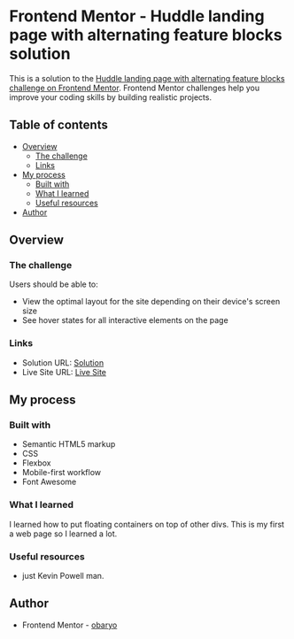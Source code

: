 # Frontend Mentor - Huddle landing page with alternating feature blocks solution

This is a solution to the [Huddle landing page with alternating feature blocks challenge on Frontend Mentor](https://www.frontendmentor.io/challenges/huddle-landing-page-with-alternating-feature-blocks-5ca5f5981e82137ec91a5100). Frontend Mentor challenges help you improve your coding skills by building realistic projects. 

## Table of contents

- [Overview](#overview)
  - [The challenge](#the-challenge)
  - [Links](#links)
- [My process](#my-process)
  - [Built with](#built-with)
  - [What I learned](#what-i-learned)
  - [Useful resources](#useful-resources)
- [Author](#author)

## Overview

### The challenge

Users should be able to:

- View the optimal layout for the site depending on their device's screen size
- See hover states for all interactive elements on the page

### Links

- Solution URL: [Solution](https://www.frontendmentor.io/solutions/huddle-landing-page-htmk-css-flexbox-Ab0VcfqoY)
- Live Site URL: [Live Site](https://huddle-landing-page-with-alternating-feature-blocks-mast-obaryo.vercel.app/)

## My process

### Built with

- Semantic HTML5 markup
- CSS 
- Flexbox
- Mobile-first workflow
- Font Awesome

### What I learned

I learned how to put floating containers on top of other divs. This is my first a web page so I learned a lot.

### Useful resources

- just Kevin Powell man.

## Author

- Frontend Mentor - [obaryo](https://www.frontendmentor.io/profile/obaryo)
